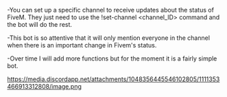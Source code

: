 -You can set up a specific channel to receive updates about the status of FiveM. They just need to use the !set-channel <channel_ID> command and the bot will do the rest.

-This bot is so attentive that it will only mention everyone in the channel when there is an important change in Fivem's status.

-Over time I will add more functions but for the moment it is a fairly simple bot.

https://media.discordapp.net/attachments/1048356445546102805/1111353466913312808/image.png
